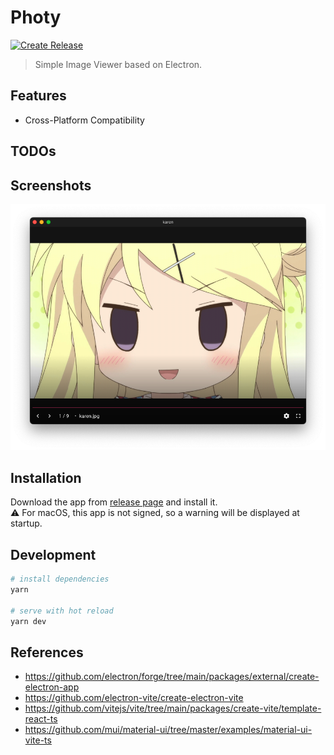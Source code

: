# Photy

[![Create Release](https://github.com/fiahfy/photy/actions/workflows/create-release.yml/badge.svg)](https://github.com/fiahfy/photy/actions/workflows/create-release.yml)

> Simple Image Viewer based on Electron.

## Features

- Cross-Platform Compatibility

## TODOs

## Screenshots

![screenshot](.github/img/screenshot.png)

## Installation

Download the app from [release page](https://github.com/fiahfy/photy/releases) and install it.  
:warning: For macOS, this app is not signed, so a warning will be displayed at startup.

## Development

```bash
# install dependencies
yarn

# serve with hot reload
yarn dev
```

## References

- https://github.com/electron/forge/tree/main/packages/external/create-electron-app
- https://github.com/electron-vite/create-electron-vite
- https://github.com/vitejs/vite/tree/main/packages/create-vite/template-react-ts
- https://github.com/mui/material-ui/tree/master/examples/material-ui-vite-ts
